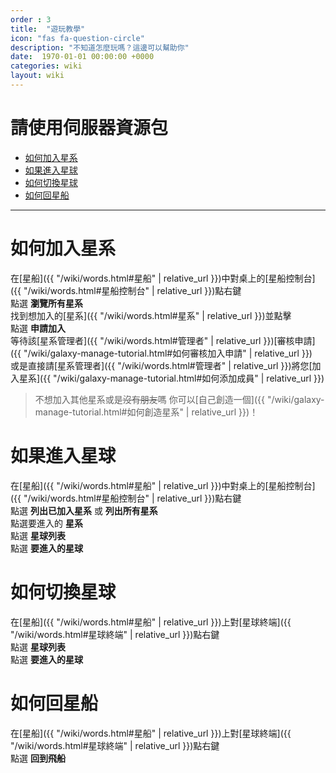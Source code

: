 ```yaml
---
order : 3
title:  "遊玩教學"
icon: "fas fa-question-circle"
description: "不知道怎麼玩嗎？這邊可以幫助你"
date:  1970-01-01 00:00:00 +0000
categories: wiki
layout: wiki
---
```


# 請使用伺服器資源包

- [如何加入星系](#如何加入星系)
- [如果進入星球](#如果進入星球)
- [如何切換星球](#如何切換星球)
- [如何回星船](#如何回星船)
  
---

# 如何加入星系

在[星船]({{ "/wiki/words.html#星船" | relative_url }})中對桌上的[星船控制台]({{ "/wiki/words.html#星船控制台" | relative_url }})點右鍵  
點選 **瀏覽所有星系**  
找到想加入的[星系]({{ "/wiki/words.html#星系" | relative_url }})並點擊  
點選 **申請加入**  
等待該[星系管理者]({{ "/wiki/words.html#管理者" | relative_url }})[審核申請]({{ "/wiki/galaxy-manage-tutorial.html#如何審核加入申請" | relative_url }})  
或是直接請[星系管理者]({{ "/wiki/words.html#管理者" | relative_url }})將您[加入星系]({{ "/wiki/galaxy-manage-tutorial.html#如何添加成員" | relative_url }})

> 不想加入其他星系或是~~沒有朋友~~嗎 你可以[自己創造一個]({{ "/wiki/galaxy-manage-tutorial.html#如何創造星系" | relative_url }})！

# 如果進入星球

在[星船]({{ "/wiki/words.html#星船" | relative_url }})中對桌上的[星船控制台]({{ "/wiki/words.html#星船控制台" | relative_url }})點右鍵  
點選 **列出已加入星系** 或 **列出所有星系**  
點選要進入的 **星系**  
點選 **星球列表**  
點選 **要進入的星球**

# 如何切換星球

在[星船]({{ "/wiki/words.html#星船" | relative_url }})上對[星球終端]({{ "/wiki/words.html#星球終端" | relative_url }})點右鍵  
點選 **星球列表**  
點選 **要進入的星球**

# 如何回星船

在[星船]({{ "/wiki/words.html#星船" | relative_url }})上對[星球終端]({{ "/wiki/words.html#星球終端" | relative_url }})點右鍵  
點選 **回到飛船**
